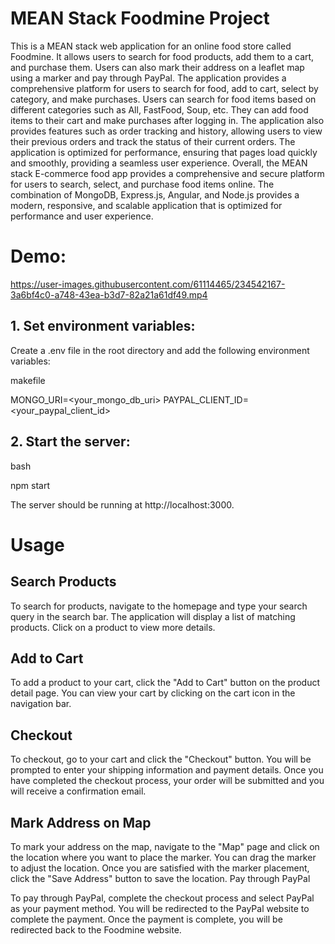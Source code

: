 # MEAN Stack Foodmine Project
This is a MEAN stack web application for an online food store called Foodmine. It allows users to search for food products, add them to a cart, and purchase them. Users can also mark their address on a leaflet map using a marker and pay through PayPal.
The application provides a comprehensive platform for users to search for food, add to cart, select by category, and make purchases. Users can search for food items based on different categories such as All, FastFood, Soup, etc. They can add food items to their cart and make purchases after logging in. The application also provides features such as order tracking and history, allowing users to view their previous orders and track the status of their current orders. The application is optimized for performance, ensuring that pages load quickly and smoothly, providing a seamless user experience. Overall, the MEAN stack E-commerce food app provides a comprehensive and secure platform for users to search, select, and purchase food items online. The combination of MongoDB, Express.js, Angular, and Node.js provides a modern, responsive, and scalable application that is optimized for performance and user experience.

# Demo:

https://user-images.githubusercontent.com/61114465/234542167-3a6bf4c0-a748-43ea-b3d7-82a21a61df49.mp4


## 1. Set environment variables:

Create a .env file in the root directory and add the following environment variables:

makefile

MONGO_URI=<your_mongo_db_uri>
PAYPAL_CLIENT_ID=<your_paypal_client_id>

## 2. Start the server:

bash

npm start

The server should be running at http://localhost:3000.

# Usage

## Search Products
To search for products, navigate to the homepage and type your search query in the search bar. The application will display a list of matching products. Click on a product to view more details.

## Add to Cart
To add a product to your cart, click the "Add to Cart" button on the product detail page. You can view your cart by clicking on the cart icon in the navigation bar.

## Checkout
To checkout, go to your cart and click the "Checkout" button. You will be prompted to enter your shipping information and payment details. Once you have completed the checkout process, your order will be submitted and you will receive a confirmation email.

## Mark Address on Map
To mark your address on the map, navigate to the "Map" page and click on the location where you want to place the marker. You can drag the marker to adjust the location. Once you are satisfied with the marker placement, click the "Save Address" button to save the location.
Pay through PayPal

To pay through PayPal, complete the checkout process and select PayPal as your payment method. You will be redirected to the PayPal website to complete the payment. Once the payment is complete, you will be redirected back to the Foodmine website.
